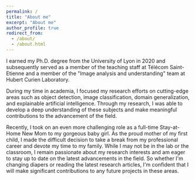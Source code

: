 ```yaml
---
permalink: /
title: "About me"
excerpt: "About me"
author_profile: true
redirect_from: 
  - /about/
  - /about.html
---
```


I earned my Ph.D. degree from the University of Lyon in 2020 and subsequently served as a member of the teaching staff at Télécom Saint-Etienne and a member of the "Image analysis and understanding" team at Hubert Curien Laboratory.

During my time in academia, I focused my research efforts on cutting-edge areas such as object detection, image classification, domain generalization, and explainable artificial intelligence. Through my research, I was able to develop a deep understanding of these subjects and make meaningful contributions to the advancement of the field.

Recently, I took on an even more challenging role as a full-time Stay-at-Home New Mom to my gorgeous baby girl. As the proud mother of my first child, I made the difficult decision to take a break from my professional career and devote my time to my family. While I may not be in the lab or the classroom, I remain passionate about my research interests and am eager to stay up to date on the latest advancements in the field. So whether I'm changing diapers or reading the latest research articles, I'm confident that I will make significant contributions to any future projects in these areas.
